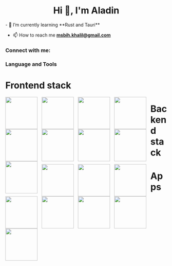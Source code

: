 <h1 align="center">Hi 👋, I'm Aladin</h1>
- 🌱 I’m currently learning **Rust and Tauri**

- 📫 How to reach me **msbih.khalil@gmail.com**

<h3 align="left">Connect with me:</h3>
<p align="left">
</p>

### Language and Tools

# Frontend stack

<img align="left" width="100px" style="padding-right:10px;" src="https://cdn.jsdelivr.net/gh/devicons/devicon/icons/html5/html5-original-wordmark.svg"/>
<img align="left" width="100px" style="padding-right:10px;" src="https://cdn.jsdelivr.net/gh/devicons/devicon/icons/css3/css3-original-wordmark.svg"/>
<img align="left" width="100px" style="padding-right:10px;" src="https://cdn.jsdelivr.net/gh/devicons/devicon/icons/javascript/javascript-original.svg"/>
<img align="left" width="100px" style="padding-right:10px;" src="https://cdn.jsdelivr.net/gh/devicons/devicon/icons/python/python-original-wordmark.svg"/>
<img align="left" width="100px" style="padding-right:10px;" src="https://cdn.jsdelivr.net/gh/devicons/devicon/icons/vuejs/vuejs-original-wordmark.svg"/>
<img align="left" width="100px" style="padding-right:10px;" src="https://cdn.jsdelivr.net/gh/devicons/devicon/icons/svelte/svelte-original-wordmark.svg"/>
<img align="left" width="100px" style="padding-right:10px;" src="https://cdn.jsdelivr.net/gh/devicons/devicon/icons/sass/sass-original.svg"/>
<img align="left" width="100px" style="padding-right:10px;" src="https://cdn.jsdelivr.net/gh/devicons/devicon/icons/bulma/bulma-plain.svg"/>
<img align="left" width="100px" style="padding-right:10px;" src="https://cdn.jsdelivr.net/gh/devicons/devicon/icons/bootstrap/bootstrap-original-wordmark.svg"/>

# Backend stack

<img align="left" width="100px" style="padding-right:10px;" src="https://cdn.jsdelivr.net/gh/devicons/devicon/icons/django/django-plain-wordmark.svg"/>
<img align="left" width="100px" style="padding-right:10px;" src="https://cdn.jsdelivr.net/gh/devicons/devicon/icons/flask/flask-original-wordmark.svg"/>
<img align="left" width="100px" style="padding-right:10px;" src="https://cdn.jsdelivr.net/gh/devicons/devicon/icons/fastapi/fastapi-original-wordmark.svg"/>
<img align="left" width="100px" style="padding-right:10px;" src="https://cdn.jsdelivr.net/gh/devicons/devicon/icons/mysql/mysql-original-wordmark.svg"/>
<img align="left" width="100px" style="padding-right:10px;" src="https://cdn.jsdelivr.net/gh/devicons/devicon/icons/postgresql/postgresql-plain-wordmark.svg"/>
<img align="left" width="100px" style="padding-right:10px;" src="https://cdn.jsdelivr.net/gh/devicons/devicon/icons/sqlalchemy/sqlalchemy-original-wordmark.svg"/>
<img align="left" width="100px" style="padding-right:10px;" src="https://cdn.jsdelivr.net/gh/devicons/devicon/icons/sqlite/sqlite-original-wordmark.svg"/>
<img align="left" width="100px" style="padding-right:10px;" src="https://cdn.jsdelivr.net/gh/devicons/devicon/icons/mongodb/mongodb-original-wordmark.svg"/>
<img align="left" width="100px" style="https://cdn.jsdelivr.net/gh/devicons/devicon/icons/docker/docker-original-wordmark.svg"/>

# Apps

<img align="left" width="100px" style="https://cdn.jsdelivr.net/gh/devicons/devicon/icons/photoshop/photoshop-plain.svg"/>
<img align="left" width="100px" style="https://cdn.jsdelivr.net/gh/devicons/devicon/icons/illustrator/illustrator-plain.svg"/>
<img align="left" width="100px" style="https://cdn.jsdelivr.net/gh/devicons/devicon/icons/xd/xd-plain.svg"/>




